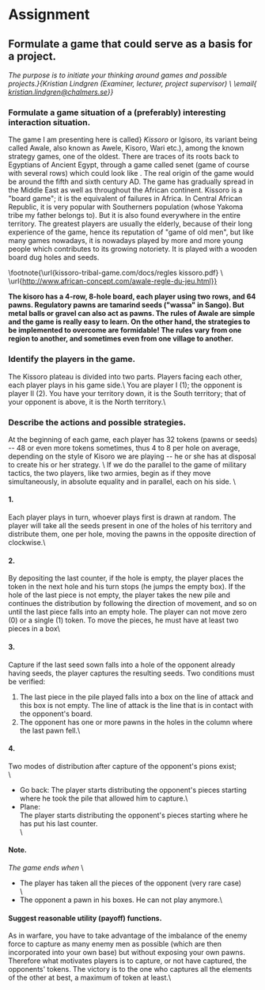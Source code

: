 # Assignment
## Formulate a game that could serve as a basis for a project.


<i>The purpose is to initiate your thinking around games and possible projects.}{Kristian Lindgren (Examiner, lecturer, project supervisor)  \\ \email{
kristian.lindgren@chalmers.se}}</i>


### Formulate a game situation of a (preferably) interesting interaction situation.

The game I am presenting here is called} <i>Kissoro</i> or Igisoro, its variant being called Awale, also known as Awele, Kisoro, Wari etc.), among the known strategy games, one of the oldest. There are traces of its roots back to Egyptians of Ancient Egypt, through a game called senet (game of course with several rows) which could look like . The real origin of the game would be around the fifth and sixth century AD. The game has gradually spread in the Middle East as well as throughout the African continent.
Kissoro is a "board game"; it is the equivalent of failures in Africa. In Central African Republic, it is very popular with Southerners population (whose Yakoma tribe my father belongs to). But it is also found everywhere in the entire territory.
The greatest players are usually the elderly, because of their long experience of the game, hence its reputation of "game of old men", but like many games nowadays, it is nowadays played by more and more young people which contributes to its growing notoriety.
It is played with a wooden board dug holes and seeds.

\footnote{\url{kissoro-tribal-game.com/docs/regles kissoro.pdf}  \\ \url{http://www.african-concept.com/awale-regle-du-jeu.html}}


<b>The kisoro has a 4-row, 8-hole board, each player using two rows, and 64 pawns. Regulatory pawns are tamarind seeds ("wassa" in Sango). But metal balls or gravel can also act as pawns.
The rules of Awale are simple and the game is really easy to learn. On the other hand, the strategies to be implemented to overcome are formidable! The rules vary from one region to another, and sometimes even from one village to another.</b>


### Identify the players in the game.

The Kissoro plateau is divided into two parts. Players facing each other, each player plays in his game side.\\ You are player I (1); the opponent is player II (2). You have your territory down, it is the South territory; that of your opponent is above, it is the North territory.\\


### Describe the actions and possible strategies.


At the beginning of each game, each player has 32 tokens (pawns or seeds) -- 48 or even more tokens sometimes, thus 4 to 8 per hole on average, depending on the style of Kisoro we are playing --  he or she has at  disposal to create his or her strategy. \\ If we do the parallel to the game of military tactics, the two players, like two armies, begin as if they move simultaneously, in absolute equality and in parallel, each on his side. \\

#### 1.

Each player plays in turn, whoever plays first is drawn at random. The player will take all the seeds present in one of the holes of his territory and distribute them, one per hole, moving the pawns in the opposite direction of clockwise.\\

#### 2.

By depositing the last counter, if the hole is empty, the player places the token in the next hole and his turn stops (he jumps the empty box). If the hole of the last piece is not empty, the player takes the new pile and continues the distribution by following the direction of movement, and so on until the last piece falls into an empty hole. The player can not move zero (0) or a single (1) token. To move the pieces, he must have at least two pieces in a box\\

#### 3.

Capture if the last seed sown falls into a hole of the opponent already having seeds, the player captures the resulting seeds. Two conditions must be verified:<br>
1. The last piece in the pile played falls into a box on the line of attack and this box is not empty.
The line of attack is the line that is in contact with the opponent's board.</br>
2. The opponent has one or more pawns in the holes in the column where the last pawn fell.\\

#### 4.

Two modes of distribution after capture of the opponent's pions exist;<br>\\
- Go back:
The player starts distributing the opponent's pieces starting where he took the pile that allowed him to capture.\\
- Plane:</br>
The player starts distributing the opponent's pieces starting where he has put his last counter.<br>\\

#### Note.


<i>The game ends when</i> \\
- The player has taken all the pieces of the opponent (very rare case)<br>\\
- The opponent a pawn in his boxes. He can not play anymore.\\

#### Suggest reasonable utility (payoff) functions.

As in warfare, you have to take advantage of the imbalance of the enemy force to capture as many enemy men as possible (which are then incorporated into your own base) but without exposing your own pawns. Therefore what motivates players is to capture, or not have captured, the opponents' tokens. The victory is to the one who captures all the elements of the other at best, a maximum of token at least.\\



